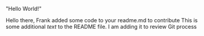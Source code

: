 "Hello World!" 

Hello there, Frank added
some code to your readme.md
to contribute
 T h i s   i s   s o m e   a d d i t i o n a l   * t e x t *   t o   t h e   _ _ R E A D M E _ _   f i l e .   I   a m   a d d i n g   i t   t o   r e v i e w   G i t   p r o c e s s  
 